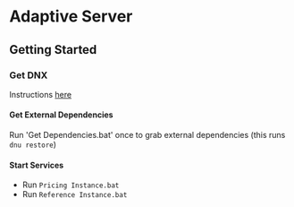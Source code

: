Adaptive Server
===============

## Getting Started
### Get DNX
Instructions [here](http://blogs.msdn.com/b/sujitdmello/archive/2015/04/23/step-by-step-installation-instructions-for-getting-dnx-on-your-laptop.aspx)

#### Get External Dependencies 
Run 'Get Dependencies.bat' once to grab external dependencies (this runs `dnu restore`)

#### Start Services
* Run `Pricing Instance.bat`
* Run `Reference Instance.bat`